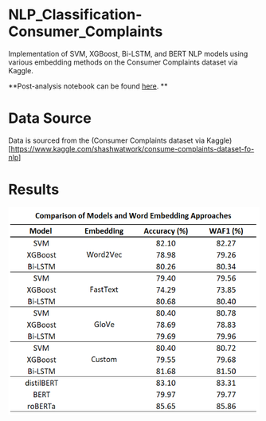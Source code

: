 # NLP_Classification-Consumer_Complaints
Implementation of SVM, XGBoost, Bi-LSTM, and BERT NLP models using various embedding methods on the Consumer Complaints dataset via Kaggle.

**Post-analysis notebook can be found [here](https://github.com/Patrickdg/NLP_Classification-Consumer_Complaints/blob/main/post_analysis.ipynb). **

# Data Source
Data is sourced from the (Consumer Complaints dataset via Kaggle)[https://www.kaggle.com/shashwatwork/consume-complaints-dataset-fo-nlp]

# Results
![Results Table](/results_summary.png?raw=true)  
